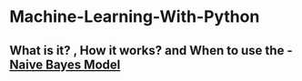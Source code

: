 # Machine-Learning-With-Python

## What is it? , How it works? and When to use the  - [Naive Bayes Model](https://github.com/sureshannapureddy/Machine-Learning-With-Python/blob/master/Naive%20Bayes%20Model)  
